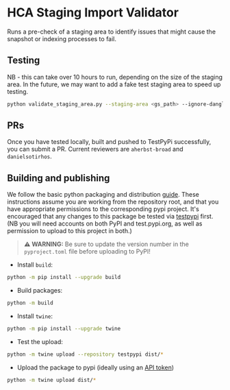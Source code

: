 # HCA Staging Import Validator

Runs a pre-check of a staging area to identify issues that might cause the
snapshot or indexing processes to fail.

## Testing
NB - this can take over 10 hours to run, depending on the size of the staging area. In the future, we may want to add a fake test staging area to speed up testing.
```bash
python validate_staging_area.py --staging-area <gs_path> --ignore-dangling-inputs
```

## PRs
Once you have tested locally, built and pushed to TestPyPi successfully, you can submit a PR. Current reviewers are `aherbst-broad` and `danielsotirhos`.

## Building and publishing

We follow the basic python packaging and distribution [guide](https://packaging.python.org/tutorials/packaging-projects/).
These instructions assume you are working from the repository root, and that you have appropriate permissions to the
corresponding pypi project. It's encouraged that any changes to this package be tested via [testpypi](https://test.pypi.org) first.
(NB you will need accounts on both PyPI and test.pypi.org, as well as permission to upload to this project in both.)

>**⚠ WARNING:**
>Be sure to update the version number in the `pyproject.toml` file before uploading to PyPI!<br>

* Install `build`:
```bash
python -m pip install --upgrade build
```
* Build packages:
```bash
python -m build
```
* Install `twine`:
```bash
python -m pip install --upgrade twine
```
* Test the upload:
```bash
python -m twine upload --repository testpypi dist/*
```
* Upload the package to pypi (ideally using an [API token](https://pypi.org/help/#apitoken))
```bash
python -m twine upload dist/*
```
